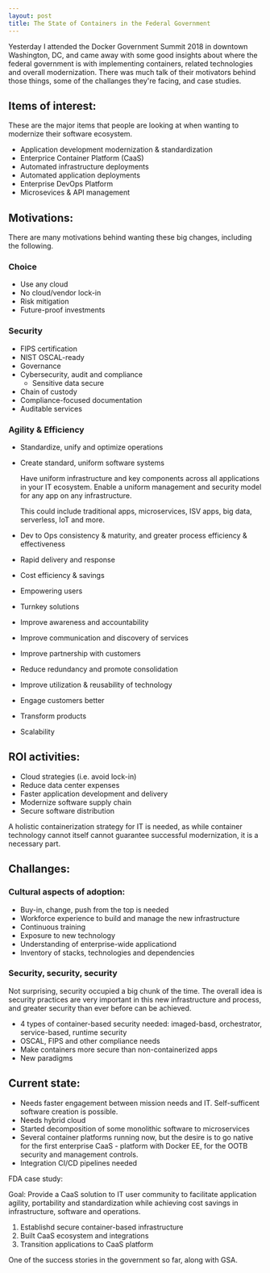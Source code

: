 ```yaml
---
layout: post
title: The State of Containers in the Federal Government
---
```


Yesterday I attended the Docker Government Summit 2018 in downtown Washington, DC, and came away with some good insights about where the federal government is with implementing containers, related technologies and overall modernization. There was much talk of their motivators behind those things, some of the challanges they're facing, and case studies.

## Items of interest:

These are the major items that people are looking at when wanting to modernize their software ecosystem.

- Application development modernization & standardization
- Enterprice Container Platform (CaaS)
- Automated infrastructure deployments
- Automated application deployments
- Enterprise DevOps Platform
- Microsevices & API management

## Motivations:

There are many motivations behind wanting these big changes, including the following.

### Choice 

  - Use any cloud
  - No cloud/vendor lock-in
  - Risk mitigation
  - Future-proof investments

### Security

  - FIPS certification
  - NIST OSCAL-ready
  - Governance
  - Cybersecurity, audit and compliance
    - Sensitive data secure
  - Chain of custody
  - Compliance-focused documentation
  - Auditable services

### Agility & Efficiency

  - Standardize, unify and optimize operations
  - Create standard, uniform software systems

    Have uniform infrastructure and key components across all applications in your IT ecosystem. Enable a uniform management and security model for any app on any infrastructure.

    This could include traditional apps, microservices, ISV apps, big data, serverless, IoT and more.

  - Dev to Ops consistency & maturity, and greater process efficiency & effectiveness
  - Rapid delivery and response
  - Cost efficiency & savings
  - Empowering users
  - Turnkey solutions
  - Improve awareness and accountability
  - Improve communication and discovery of services
  - Improve partnership with customers
  - Reduce redundancy and promote consolidation
  - Improve utilization & reusability of technology
  - Engage customers better
  - Transform products
  - Scalability

## ROI activities:

  - Cloud strategies (i.e. avoid lock-in)
  - Reduce data center expenses
  - Faster application development and delivery
  - Modernize software supply chain
  - Secure software distribution

A holistic containerization strategy for IT is needed, as while container technology cannot itself cannot guarantee successful modernization, it is a necessary part.

## Challanges:

### Cultural aspects of adoption:

- Buy-in, change, push from the top is needed
- Workforce experience to build and manage the new infrastructure
- Continuous training
- Exposure to new technology
- Understanding of enterprise-wide applicationd
- Inventory of stacks, technologies and dependencies

### Security, security, security
  
Not surprising, security occupied a big chunk of the time. The overall idea is security practices are very important in this new infrastructure and process, and greater security than ever before can be achieved.

- 4 types of container-based security needed: imaged-basd, orchestrator, service-based, runtime security
- OSCAL, FIPS and other compliance needs
- Make containers more secure than non-containerized apps
- New paradigms

## Current state:

- Needs faster engagement between mission needs and IT. Self-sufficent software creation is possible.
- Needs hybrid cloud
- Started decomposition of some monolithic software to microservices
- Several container platforms running now, but the desire is to go native for the first enterprise CaaS - platform with Docker EE, for the OOTB security and management controls.
- Integration CI/CD pipelines needed

FDA case study:

Goal: Provide a CaaS solution to IT user community to facilitate application agility, portability and standardization while achieving cost savings in infrastructure, software and operations. 

  1. Establishd secure container-based infrastructure
  1. Built CaaS ecosystem and integrations
  1. Transition applications to CaaS platform

One of the success stories in the government so far, along with GSA.
